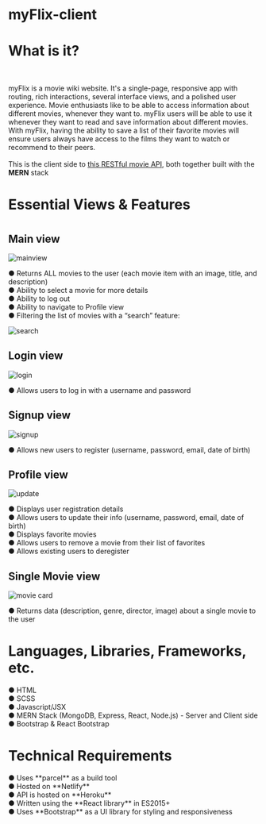 # myFlix-client

<h1>What is it?</h1> <br>

myFlix is a movie wiki website. It's a single-page, responsive app with routing, rich interactions, several interface views,
and a polished user experience. Movie enthusiasts like to be able to access information about different movies,
whenever they want to. myFlix users will be able to use it whenever they want to read and save information
about different movies. With myFlix, having the ability to save a list of their favorite movies will ensure
users always have access to the films they want to watch or recommend to their peers.
<br>
<br>
This is the client side to  [this RESTful movie API](https://github.com/priya-km/myflix-app "this RESTful movie API"), both together built with the **MERN** stack
<br>
<h1>Essential Views & Features<h1>
<h2>Main view</h2>
  
![mainview](https://github.com/priya-km/myFlix-client/assets/118628757/2bd11aed-e267-4cd6-9e11-afdb9a238820 "Screenshot of mainview")
  
● Returns ALL movies to the user (each movie item with an image, title, and description)<br>
● Ability to select a movie for more details<br>
● Ability to log out<br>
● Ability to navigate to Profile view<br>
● Filtering the list of movies with a “search” feature: <br>
  
  ![search](https://github.com/priya-km/myFlix-client/assets/118628757/306c114c-a415-42c5-874e-14e09eb4dad7 "Screenshot of filter feature")

<h2>Login view</h2>
  
  ![login](https://github.com/priya-km/myFlix-client/assets/118628757/188ec49f-fc67-429f-bd75-126e1a9d4b1e "Screenshot of login view")

● Allows users to log in with a username and password

<h2>Signup view</h2>
  
  ![signup](https://github.com/priya-km/myFlix-client/assets/118628757/63451040-8d14-4fc1-9f6e-cbb18ffd9b58)
  
● Allows new users to register (username, password, email, date of birth)

<h2>Profile view</h2>
  
  ![update](https://github.com/priya-km/myFlix-client/assets/118628757/233c1d50-a9bd-49b0-90f4-4651d4f6fe3b "Screenshot of profile view")
  
● Displays user registration details<br>
● Allows users to update their info (username, password, email, date of birth)<br>
● Displays favorite movies<br>
● Allows users to remove a movie from their list of favorites<br>
● Allows existing users to deregister
<br>
  
<h2>Single Movie view</h2>
  
  ![movie card](https://github.com/priya-km/myFlix-client/assets/118628757/fd06f8ea-2046-437b-820e-2c0d302c14ff "Screenshot of single movie view")

● Returns data (description, genre, director, image) about a single movie to the user<br>

<h1>Languages, Libraries, Frameworks, etc.</h1>
● HTML <br>
● SCSS <br>
● Javascript/JSX <br>
● MERN Stack (MongoDB, Express, React, Node.js) - Server and Client side <br>
● Bootstrap & React Bootstrap <br>
  
<h1>Technical Requirements</h1>
● Uses **parcel** as a build tool<br>
● Hosted on **Netlify**<br>
● API is hosted on **Heroku**<br>  
● Written using the **React library** in ES2015+ <br>
● Uses **Bootstrap** as a UI library for styling and responsiveness<br>
